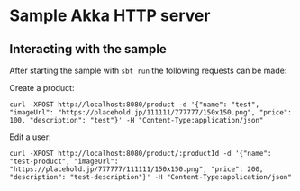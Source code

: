 # Sample Akka HTTP server

## Interacting with the sample

After starting the sample with `sbt run` the following requests can be made:

Create a product:

    curl -XPOST http://localhost:8080/product -d '{"name": "test", "imageUrl": "https://placehold.jp/111111/777777/150x150.png", "price": 100, "description": "test"}' -H "Content-Type:application/json"

Edit a user:

    curl -XPOST http://localhost:8080/product/:productId -d '{"name": "test-product", "imageUrl": "https://placehold.jp/777777/111111/150x150.png", "price": 200, "description": "test-description"}' -H "Content-Type:application/json"
